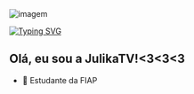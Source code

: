 <img src = https://i.pinimg.com/736x/e7/cc/93/e7cc93acccad930b4771d5b47511622a.jpg alt = "imagem"/>


[![Typing SVG](https://readme-typing-svg.demolab.com?font=Montserrat&size=35&pause=500&color=F7BDEE&random=false&width=435&lines=Hi!+I'm+Julia+)](https://git.io/typing-svg)
## Olá, eu sou a JulikaTV!<3<3<3

- 🏫 Estudante da FIAP

<div>
 <a href= 



</div>
